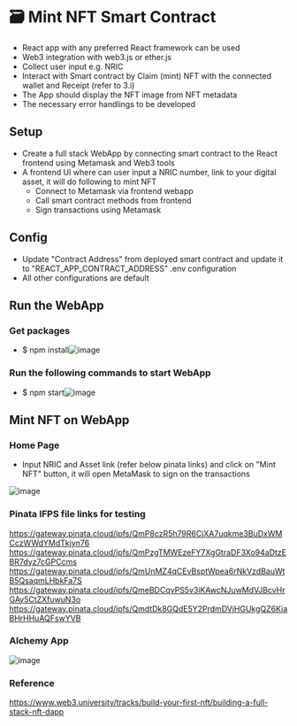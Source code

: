 # 🗃 Mint NFT Smart Contract

* React app with any preferred React framework can be used
* Web3 integration with web3.js or ether.js
* Collect user input e.g. NRIC
* Interact with Smart contract by Claim (mint) NFT with the connected wallet and Receipt (refer to 3.i)
* The App should display the NFT image from NFT metadata
* The necessary error handlings to be developed

<h2> Setup </h2>

* Create a full stack WebApp by connecting smart contract to the React frontend using Metamask and Web3 tools
* A frontend UI where can user input a NRIC number, link to your digital asset, it will do following to mint NFT
    * Connect to Metamask via frontend webapp
    * Call smart contract methods from frontend
    * Sign transactions using Metamask
    
<h2> Config </h2>

* Update  "Contract Address" from deployed smart contract and update it to "REACT_APP_CONTRACT_ADDRESS" .env configuration
* All other configurations are default

<h2> Run the WebApp </h2>

<h3> Get packages </h3>

* $ npm install![image](https://user-images.githubusercontent.com/88041827/233533559-272ca187-9a5e-48a4-8aca-2a9f151a69e3.png)

<h3> Run the following commands to start WebApp </h3>

* $ npm start![image](https://user-images.githubusercontent.com/88041827/233533626-a811692a-4cb2-4351-b1dc-33f1e14d52a4.png)

<h2> Mint NFT on WebApp </h2>

<h3> Home Page </h3>

* Input NRIC and Asset link (refer below pinata links) and click on "Mint NFT" button, it will open MetaMask to sign on the transactions

![image](https://user-images.githubusercontent.com/88041827/233534105-33660625-4b76-48ca-9632-90f2c7c9905c.png)


<h3> Pinata IFPS file links for testing </h3>

https://gateway.pinata.cloud/ipfs/QmP8czR5h79R6CjXA7uqkme3BuDxWMCczWWdYMdTkjyn76
https://gateway.pinata.cloud/ipfs/QmPzgTMWEzeFY7XgGtraDF3Xo94aDtzEBR7dyz7cGPCcms
https://gateway.pinata.cloud/ipfs/QmUnMZ4qCEvBsptWpea6rNkVzdBauWtB5QsaqmLHbkFa7S
https://gateway.pinata.cloud/ipfs/QmeBDCqvPS5v3iKAwcNJuwMdVJBcvHrGAy5CtZXfuwuN3o
https://gateway.pinata.cloud/ipfs/QmdtDk8GQdE5Y2PrdmDVjHGUkgQZ6KiaBHrHHuAQFswYVB

<h3> Alchemy App  </h3>

![image](https://user-images.githubusercontent.com/88041827/233534982-5f748f8a-70ab-49e4-99dd-5c3e00340354.png)

<h3> Reference  </h3>

https://www.web3.university/tracks/build-your-first-nft/building-a-full-stack-nft-dapp


